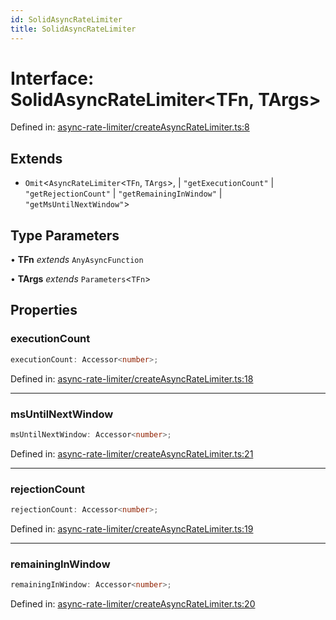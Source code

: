 ```yaml
---
id: SolidAsyncRateLimiter
title: SolidAsyncRateLimiter
---
```


<!-- DO NOT EDIT: this page is autogenerated from the type comments -->

# Interface: SolidAsyncRateLimiter\<TFn, TArgs\>

Defined in: [async-rate-limiter/createAsyncRateLimiter.ts:8](https://github.com/TanStack/pacer/blob/main/packages/solid-pacer/src/async-rate-limiter/createAsyncRateLimiter.ts#L8)

## Extends

- `Omit`\<`AsyncRateLimiter`\<`TFn`, `TArgs`\>, 
  \| `"getExecutionCount"`
  \| `"getRejectionCount"`
  \| `"getRemainingInWindow"`
  \| `"getMsUntilNextWindow"`\>

## Type Parameters

• **TFn** *extends* `AnyAsyncFunction`

• **TArgs** *extends* `Parameters`\<`TFn`\>

## Properties

### executionCount

```ts
executionCount: Accessor<number>;
```

Defined in: [async-rate-limiter/createAsyncRateLimiter.ts:18](https://github.com/TanStack/pacer/blob/main/packages/solid-pacer/src/async-rate-limiter/createAsyncRateLimiter.ts#L18)

***

### msUntilNextWindow

```ts
msUntilNextWindow: Accessor<number>;
```

Defined in: [async-rate-limiter/createAsyncRateLimiter.ts:21](https://github.com/TanStack/pacer/blob/main/packages/solid-pacer/src/async-rate-limiter/createAsyncRateLimiter.ts#L21)

***

### rejectionCount

```ts
rejectionCount: Accessor<number>;
```

Defined in: [async-rate-limiter/createAsyncRateLimiter.ts:19](https://github.com/TanStack/pacer/blob/main/packages/solid-pacer/src/async-rate-limiter/createAsyncRateLimiter.ts#L19)

***

### remainingInWindow

```ts
remainingInWindow: Accessor<number>;
```

Defined in: [async-rate-limiter/createAsyncRateLimiter.ts:20](https://github.com/TanStack/pacer/blob/main/packages/solid-pacer/src/async-rate-limiter/createAsyncRateLimiter.ts#L20)
